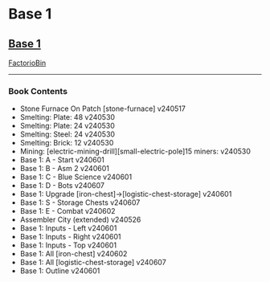 # Base 1

## [Base 1](https://factoriobin.com/static/cdn/forever/post/o/i/v/oIVsmVvq/0/v0/blueprint-f25ea3f7a92777a1.txt)

[FactorioBin](https://factoriobin.com/post/oIVsmVvq)

-----

### Book Contents

* Stone Furnace On Patch [stone-furnace] v240517
* Smelting: Plate: 48 v240530
* Smelting: Plate: 24 v240530
* Smelting: Steel: 24 v240530
* Smelting: Brick: 12 v240530
* Mining: [electric-mining-drill][small-electric-pole]15 miners: v240530
* Base 1: A - Start v240601
* Base 1: B - Asm 2 v240601
* Base 1: C - Blue Science v240601
* Base 1: D - Bots v240607
* Base 1: Upgrade [iron-chest]->[logistic-chest-storage] v240601
* Base 1: S - Storage Chests v240607
* Base 1: E - Combat v240602
* Assembler City (extended) v240526
* Base 1: Inputs - Left v240601
* Base 1: Inputs - Right v240601
* Base 1: Inputs - Top v240601
* Base 1: All [iron-chest] v240602
* Base 1: All [logistic-chest-storage] v240607
* Base 1: Outline v240601
